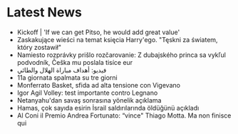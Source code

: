 # Latest News
-  Kickoff | 'If we can get Pitso, he would add great value'
-  Zaskakujące wieści na temat księcia Harry'ego. "Tęskni za światem, który zostawił"
-  Namiesto rozprávky prišlo rozčarovanie: Z dubajského princa sa vykľul podvodník, Češka mu poslala tisíce eur
-  فيديو: أهداف مباراة الهلال والطائي
-  11a giornata spalmata su tre giorni
-  Monferrato Basket, sfida ad alta tensione con Vigevano
-  Igor Agil Volley: test importante contro Legnano
-  Netanyahu'dan savaş sonrasına yönelik açıklama
-  Hamas, çok sayıda esirin İsrail saldırılarında öldüğünü açıkladı
-  Al Coni il Premio Andrea Fortunato: “vince" Thiago Motta. Ma non finisce qui

